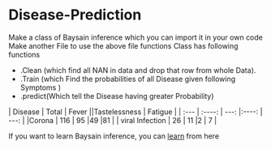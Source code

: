 # Disease-Prediction
  Make a class of Baysain inference which you can import it in your own code
  Make another File to use the above file functions
 Class has following functions
 *  .Clean (which find all NAN in data and drop that row from whole Data).
 *  .Train (which Find the probabilities of all Disease given following Symptoms )
 *  .predict(Which tell the Disease having greater Probability)



| Disease    | Total | Fever   ||Tastelessness | Fatigue   |
| :---        |    :----:   |          ---: |:----:   |          ---: |
|Corona     | 116       | 95   |49       |81   |
| viral Infection   | 26        | 11      |2       | 7   |


 If you want to learn Baysain inference, you can [learn](https://www.geeksforgeeks.org/naive-bayes-classifiers/#:~:text=Naive%20Bayes%20classifiers%20are%20a,is%20independent%20of%20each%20other.) from here

